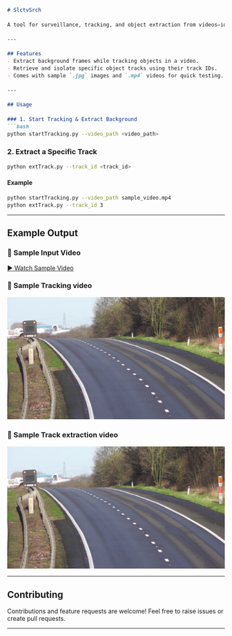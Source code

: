 ````markdown
# SlctvSrch

A tool for surveillance, tracking, and object extraction from videos—ideal for background extraction and selective track retrieval.

---

## Features
- Extract background frames while tracking objects in a video.
- Retrieve and isolate specific object tracks using their track IDs.
- Comes with sample `.jpg` images and `.mp4` videos for quick testing.

---

## Usage

### 1. Start Tracking & Extract Background  
```bash
python startTracking.py --video_path <video_path>
````

### 2. Extract a Specific Track

```bash
python extTrack.py --track_id <track_id>
```

#### Example

```bash
python startTracking.py --video_path sample_video.mp4
python extTrack.py --track_id 3
```

---

## Example Output

### 🎥 Sample Input Video

[▶ Watch Sample Video](sample_video.mp4)

### 📸 Sample Tracking video

[![Watch the video](https://github.com/BhavyaBhola/SlctvSrch/blob/main/background.jpg)](https://github.com/user-attachments/assets/49ce013b-471c-41c7-919a-1753b53755e5)

### 📸 Sample Track extraction video

[![Watch the video](https://github.com/BhavyaBhola/SlctvSrch/blob/main/background.jpg)](https://github.com/user-attachments/assets/efa68d82-69a7-44ea-b5b3-5e1532e85a93)



---



## Contributing

Contributions and feature requests are welcome! Feel free to raise issues or create pull requests.

---

